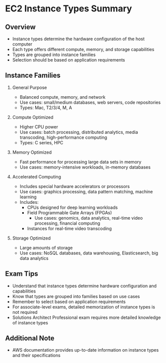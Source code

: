 # EC2 Instance Types Summary

## Overview
- Instance types determine the hardware configuration of the host computer
- Each type offers different compute, memory, and storage capabilities
- Types are grouped into instance families
- Selection should be based on application requirements

## Instance Families

1. General Purpose
   - Balanced compute, memory, and network
   - Use cases: small/medium databases, web servers, code repositories
   - Types: Mac, T2/3/4, M, A

2. Compute Optimized
   - Higher CPU power
   - Use cases: batch processing, distributed analytics, media transcoding, high-performance computing
   - Types: C series, HPC

3. Memory Optimized
   - Fast performance for processing large data sets in memory
   - Use cases: memory-intensive workloads, in-memory databases

4. Accelerated Computing
   - Includes special hardware accelerators or processors
   - Use cases: graphics processing, data pattern matching, machine learning
   - Includes:
     - CPUs designed for deep learning workloads
     - Field Programmable Gate Arrays (FPGAs)
       - Use cases: genomics, data analytics, real-time video processing, financial computing
     - Instances for real-time video transcoding

5. Storage Optimized
   - Large amounts of storage
   - Use cases: NoSQL databases, data warehousing, Elasticsearch, big data analytics

## Exam Tips
- Understand that instance types determine hardware configuration and capabilities
- Know that types are grouped into families based on use cases
- Remember to select based on application requirements
- For associate-level exams, detailed memorization of instance types is not required
- Solutions Architect Professional exam requires more detailed knowledge of instance types

## Additional Note
- AWS documentation provides up-to-date information on instance types and their specifications
